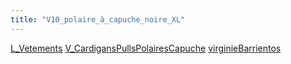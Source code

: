 ```yaml
---
title: "V10_polaire_à_capuche_noire_XL"
---
```


[L_Vetements](notes/equipements/L_Vetements.md) [V_CardigansPullsPolairesCapuche](notes/equipements/vetements/V_CardigansPullsPolairesCapuche.md) [virginieBarrientos](notes/utilisateurs/beneficiaires/virginieBarrientos.md)